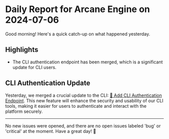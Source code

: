 # Daily Report for Arcane Engine on 2024-07-06

Good morning! Here's a quick catch-up on what happened yesterday.

## Highlights
- The CLI authentication endpoint has been merged, which is a significant update for CLI users.

## CLI Authentication Update
Yesterday, we merged a crucial update to the CLI: [🔐 Add CLI Authentication Endpoint](https://github.com/arc-eng/studio/pull/205). This new feature will enhance the security and usability of our CLI tools, making it easier for users to authenticate and interact with the platform securely.

---

No new issues were opened, and there are no open issues labeled 'bug' or 'critical' at the moment. Have a great day! 🚀